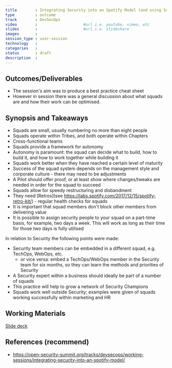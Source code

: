 ```yaml
---
title        : Integrating Security into an Spotify Model (and using Squads for Security teams)
type         : outcome
track        : DevSecOps
video        :                    #url i.e. youtube, vimeo, etc
slides       :                    #url i.e. slideshare
images       :
session_type : user-session   
technology   :
categories   :                   
status       : draft              
description  :
---
```




## Outcomes/Deliverables

- The session's aim was to produce a best practice cheat sheet
- However in session there was a general discussion about what squads are and how their work can be optimised.


## Synopsis and Takeaways

- Squads are small, usually numbering no more than eight people
- Squads operate within Tribes, and both operate within Chapters
- Cross-functional teams
- Squads provide a framework for autonomy
- Autonomy is paramount: the squad can decide what to build, how to build it, and how to work together while building it 
- Squads work better when they have reached a certain level of maturity
- Success of the squad system depends on the management style and corporate culture - there may need to be adjustments
- A Pilot should offer proof, or at least show where changes/tweaks are needed in order for the squad to succeed
- Squads allow for speedy restructuring and disbandment 
- They need [Retros](see https://labs.spotify.com/2017/12/15/spotify-retro-kit/) - regular health checks for squads 
- It is important that squad members don't block other members from delivering value
- It is possible to assign security people to your squad on a part-time basis, for example, two days a week. This will work as long as their time for those two days is fully utilised

In relation to Security the following points were made:
- Security team members can be embedded in a different squad, e.g. TechOps, WebOps, etc.
   - or vice versa: embed a TechOps/WebOps member in the Security team for six months, so they can learn the methods and priorities of Security
- A Security expert within a business should ideally be part of a number of squads
- This practice will help to grow a network of Security Champions
- Squads work well outside Security; examples were given of squads working successfully within marketing and HR

## Working Materials 
[Slide deck](https://open-security-summit.org/tracks/devsecops/working-sessions/integrating-security-into-an-spotify-model/)

## References (recommend)
- https://open-security-summit.org/tracks/devsecops/working-sessions/integrating-security-into-an-spotify-model/



